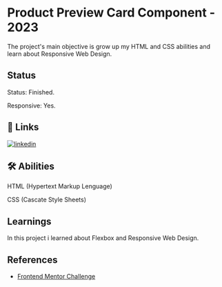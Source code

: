 
# Product Preview Card Component  - 2023

The project's main objective is grow up my HTML and CSS abilities and learn about Responsive Web Design.
## Status

Status: Finished.

Responsive: Yes.
## 🔗 Links
[![linkedin](https://img.shields.io/badge/linkedin-0A66C2?style=for-the-badge&logo=linkedin&logoColor=white)](https://www.linkedin.com/in/wesllen-ara%C3%BAjo-66327930a/)


## 🛠 Abilities
HTML (Hypertext Markup Lenguage)

CSS (Cascate Style Sheets)


## Learnings

In this project i learned about Flexbox and Responsive Web Design.


## References

 - [Frontend Mentor Challenge](https://www.frontendmentor.io/challenges/product-preview-card-component-GO7UmttRfa)

